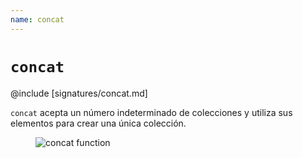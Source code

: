 ```yaml
---
name: concat
---
```


# `concat`

@include [signatures/concat.md]

`concat` acepta un número indeterminado de colecciones y utiliza sus elementos para crear una única colección.

<figure class="diagram">
  <img src="../images/concat.svg" alt="concat function">
  <!-- <figcaption class="diagram-desc"></figcaption> -->
</figure>
